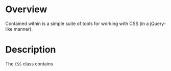 # Overview

Contained within is a simple suite of tools for working with CSS (in a jQuery-like manner).

# Description

The `CSS` class contains